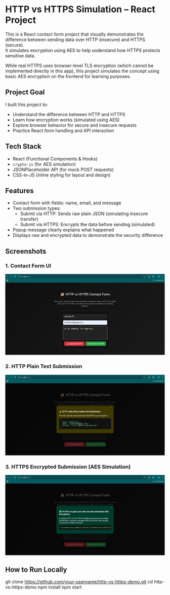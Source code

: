 # HTTP vs HTTPS Simulation – React Project

This is a React contact form project that visually demonstrates the difference between sending data over HTTP (insecure) and HTTPS (secure).  
It simulates encryption using AES to help understand how HTTPS protects sensitive data.

While real HTTPS uses browser-level TLS encryption (which cannot be implemented directly in this app), this project simulates the concept using basic AES encryption on the frontend for learning purposes.


## Project Goal

I built this project to:

- Understand the difference between HTTP and HTTPS
- Learn how encryption works (simulated using AES)
- Explore browser behavior for secure and insecure requests
- Practice React form handling and API interaction

## Tech Stack

- React (Functional Components & Hooks)
- `crypto-js` (for AES simulation)
- JSONPlaceholder API (for mock POST requests)
- CSS-in-JS (inline styling for layout and design)

## Features

- Contact form with fields: name, email, and message
- Two submission types:
  - Submit via HTTP: Sends raw plain JSON (simulating insecure transfer)
  - Submit via HTTPS: Encrypts the data before sending (simulated)
- Popup message clearly explains what happened
- Displays raw and encrypted data to demonstrate the security difference

## Screenshots

### 1. Contact Form UI

![Contact Form](public/images/Screenshot%202025-07-04%20141530.png)

### 2. HTTP Plain Text Submission

![HTTP Plain Data](public/images/Screenshot%202025-07-04%20125449.png)

### 3. HTTPS Encrypted Submission (AES Simulation)

![HTTPS Encrypted Data](public/images/Screenshot%202025-07-04%20125654.png)


## How to Run Locally

git clone https://github.com/your-username/http-vs-https-demo.git
cd http-vs-https-demo
npm install
npm start
